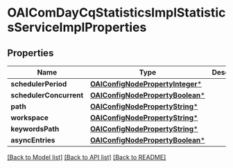 # OAIComDayCqStatisticsImplStatisticsServiceImplProperties

## Properties
Name | Type | Description | Notes
------------ | ------------- | ------------- | -------------
**schedulerPeriod** | [**OAIConfigNodePropertyInteger***](OAIConfigNodePropertyInteger.md) |  | [optional] 
**schedulerConcurrent** | [**OAIConfigNodePropertyBoolean***](OAIConfigNodePropertyBoolean.md) |  | [optional] 
**path** | [**OAIConfigNodePropertyString***](OAIConfigNodePropertyString.md) |  | [optional] 
**workspace** | [**OAIConfigNodePropertyString***](OAIConfigNodePropertyString.md) |  | [optional] 
**keywordsPath** | [**OAIConfigNodePropertyString***](OAIConfigNodePropertyString.md) |  | [optional] 
**asyncEntries** | [**OAIConfigNodePropertyBoolean***](OAIConfigNodePropertyBoolean.md) |  | [optional] 

[[Back to Model list]](../README.md#documentation-for-models) [[Back to API list]](../README.md#documentation-for-api-endpoints) [[Back to README]](../README.md)


